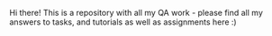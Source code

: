 Hi there! This is a repository with all my QA work - please find all my answers to tasks, and tutorials as well as assignments here :) 
